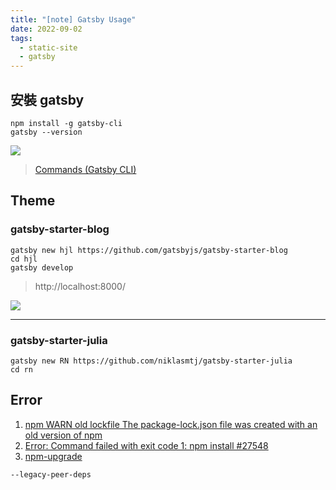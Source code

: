 ```yaml
---
title: "[note] Gatsby Usage"
date: 2022-09-02
tags: 
  - static-site
  - gatsby
---
```


## 安裝 gatsby
```shell=
npm install -g gatsby-cli
gatsby --version
```

![](https://i.imgur.com/GqF5btJ.png)

> [Commands (Gatsby CLI)](https://www.gatsbyjs.com/docs/reference/gatsby-cli/)


## Theme
### gatsby-starter-blog
```shell=
gatsby new hjl https://github.com/gatsbyjs/gatsby-starter-blog
cd hjl
gatsby develop
```
> http://localhost:8000/

![](https://i.imgur.com/Nkld8Pe.png)

---

### gatsby-starter-julia
```shell=
gatsby new RN https://github.com/niklasmtj/gatsby-starter-julia
cd rn
```

## Error
1. [npm WARN old lockfile The package-lock.json file was created with an old version of npm](https://stackoverflow.com/questions/68260784/npm-warn-old-lockfile-the-package-lock-json-file-was-created-with-an-old-version)
1. [Error: Command failed with exit code 1: npm install #27548](https://github.com/gatsbyjs/gatsby/issues/27548)
1. [npm-upgrade](https://www.npmjs.com/package/npm-upgrade)

```shell=
--legacy-peer-deps
```